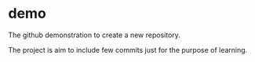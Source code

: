 # demo
The github demonstration to create a new repository.

The project is aim to include few commits just for the purpose of learning.
